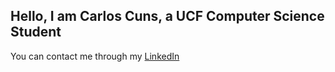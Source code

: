 ## Hello, I am Carlos Cuns, a UCF Computer Science Student
You can contact me through my [LinkedIn](https://www.linkedin.com/in/carlosicuns/)